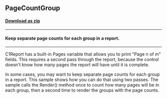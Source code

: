 ## PageCountGroup
#### [Download as zip](https://minhaskamal.github.io/DownGit/#/home?url=https://github.com/GrapeCity/ComponentOne-WinForms-Samples/tree/master/NetFramework\Reports\C1Report\Cs\PageCountGroup)
____
#### Keep separate page counts for each group in a report.
____
C1Report has a built-in Pages variable that allows you to print "Page n of m" fields. This requires a second pass through the report, because the control doesn't know how many pages the report will have until it is complete. 

In some cases, you may want to keep separate page counts for each group in a report. This sample shows how you can do that using two passes. The sample calls the Render() method once to count how many pages will be in each group, then a second time to render the groups with the page counts. 

